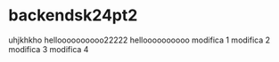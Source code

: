 # backendsk24pt2
uhjkhkho
helloooooooooo22222
helloooooooooo
modifica 1 
modifica 2
modifica 3
modifica 4